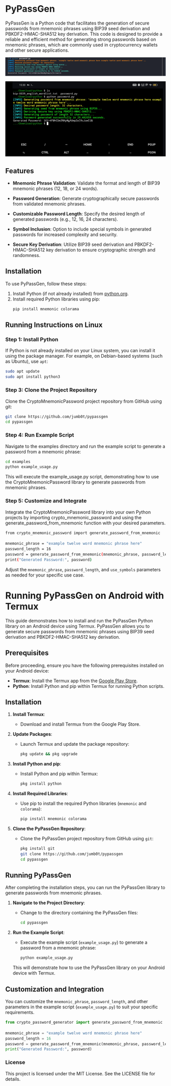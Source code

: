 # PyPassGen

PyPassGen is a Python code that facilitates the generation of secure passwords from mnemonic phrases using BIP39 seed derivation and PBKDF2-HMAC-SHA512 key derivation. This code is designed to provide a reliable and efficient method for generating strong passwords based on mnemonic phrases, which are commonly used in cryptocurrency wallets and other secure applications.

![running on linux](https://github.com/jumb0t/pypassgen/blob/main/screenshot.png)

![running on android](https://github.com/jumb0t/pypassgen/blob/main/screenshot2.jpg)


## Features

- **Mnemonic Phrase Validation**: Validate the format and length of BIP39 mnemonic phrases (12, 18, or 24 words).
  
- **Password Generation**: Generate cryptographically secure passwords from validated mnemonic phrases.
  
- **Customizable Password Length**: Specify the desired length of generated passwords (e.g., 12, 16, 24 characters).

- **Symbol Inclusion**: Option to include special symbols in generated passwords for increased complexity and security.

- **Secure Key Derivation**: Utilize BIP39 seed derivation and PBKDF2-HMAC-SHA512 key derivation to ensure cryptographic strength and randomness.

## Installation

To use PyPassGen, follow these steps:

1. Install Python (if not already installed) from [python.org](https://www.python.org/).
2. Install required Python libraries using pip:
   ```bash
   pip install mnemonic colorama
   ```

## Running Instructions on Linux

### Step 1: Install Python

If Python is not already installed on your Linux system, you can install it using the package manager. For example, on Debian-based systems (such as Ubuntu), use `apt`:
  ```bash
  sudo apt update
  sudo apt install python3
  ```
### Step 3: Clone the Project Repository

Clone the CryptoMnemonicPassword project repository from GitHub using git:
  ```bash
  git clone https://github.com/jumb0t/pypassgen
  cd pypassgen
  ```



### Step 4: Run Example Script

Navigate to the examples directory and run the example script to generate a password from a mnemonic phrase:

  ```bash
  cd examples
  python example_usage.py
  ```

This will execute the example_usage.py script, demonstrating how to use the CryptoMnemonicPassword library to generate passwords from mnemonic phrases.

### Step 5: Customize and Integrate

Integrate the CryptoMnemonicPassword library into your own Python projects by importing crypto_mnemonic_password and using the generate_password_from_mnemonic function with your desired parameters.

  ```bash
from crypto_mnemonic_password import generate_password_from_mnemonic

mnemonic_phrase = "example twelve word mnemonic phrase here"
password_length = 16
password = generate_password_from_mnemonic(mnemonic_phrase, password_length=password_length, use_symbols=True)
print("Generated Password:", password)
```
Adjust the `mnemonic_phrase`, `password_length`, and `use_symbols` parameters as needed for your specific use case.



# Running PyPassGen on Android with Termux

This guide demonstrates how to install and run the PyPassGen Python library on an Android device using Termux. PyPassGen allows you to generate secure passwords from mnemonic phrases using BIP39 seed derivation and PBKDF2-HMAC-SHA512 key derivation.

## Prerequisites

Before proceeding, ensure you have the following prerequisites installed on your Android device:

- **Termux**: Install the Termux app from the [Google Play Store](https://play.google.com/store/apps/details?id=com.termux).
- **Python**: Install Python and pip within Termux for running Python scripts.

## Installation

1. **Install Termux**:
   - Download and install Termux from the Google Play Store.

2. **Update Packages**:
   - Launch Termux and update the package repository:
     ```bash
     pkg update && pkg upgrade
     ```

3. **Install Python and pip**:
   - Install Python and pip within Termux:
     ```bash
     pkg install python
     ```

4. **Install Required Libraries**:
   - Use pip to install the required Python libraries (`mnemonic` and `colorama`):
     ```bash
     pip install mnemonic colorama
     ```

5. **Clone the PyPassGen Repository**:
   - Clone the PyPassGen project repository from GitHub using `git`:
     ```bash
     pkg install git
     git clone https://github.com/jumb0t/pypassgen
     cd pypassgen
     ```

## Running PyPassGen

After completing the installation steps, you can run the PyPassGen library to generate passwords from mnemonic phrases.

1. **Navigate to the Project Directory**:
   - Change to the directory containing the PyPassGen files:
     ```bash
     cd pypassgen
     ```

2. **Run the Example Script**:
   - Execute the example script (`example_usage.py`) to generate a password from a mnemonic phrase:
     ```bash
     python example_usage.py
     ```

   This will demonstrate how to use the PyPassGen library on your Android device with Termux.

## Customization and Integration

You can customize the `mnemonic_phrase`, `password_length`, and other parameters in the example script (`example_usage.py`) to suit your specific requirements.

```python
from crypto_password_generator import generate_password_from_mnemonic

mnemonic_phrase = "example twelve word mnemonic phrase here"
password_length = 16
password = generate_password_from_mnemonic(mnemonic_phrase, password_length=password_length, use_symbols=True)
print("Generated Password:", password)
```



### License

This project is licensed under the MIT License. See the LICENSE file for details.

